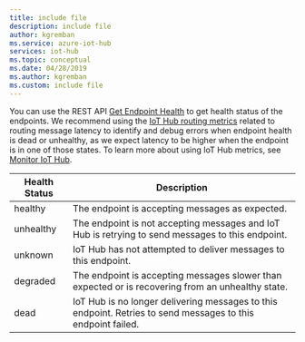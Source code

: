 ```yaml
---
title: include file
description: include file
author: kgremban
ms.service: azure-iot-hub
services: iot-hub
ms.topic: conceptual
ms.date: 04/28/2019
ms.author: kgremban
ms.custom: include file
---
```


You can use the REST API [Get Endpoint Health](/rest/api/iothub/iothubresource/getendpointhealth#iothubresource_getendpointhealth) to get health status of the endpoints. We recommend using the [IoT Hub routing metrics](../articles/iot-hub/monitor-iot-hub-reference.md#routing-metrics) related to routing message latency to identify and debug errors when endpoint health is dead or unhealthy, as we expect latency to be higher when the endpoint is in one of those states. To learn more about using IoT Hub metrics, see [Monitor IoT Hub](../articles/iot-hub/monitor-iot-hub.md).

|Health Status|Description|
|---|---|
|healthy|The endpoint is accepting messages as expected.|
|unhealthy|The endpoint is not accepting messages and IoT Hub is retrying to send messages to this endpoint.|
|unknown|IoT Hub has not attempted to deliver messages to this endpoint.|
|degraded|The endpoint is accepting messages slower than expected or is recovering from an unhealthy state.|
|dead|IoT Hub is no longer delivering messages to this endpoint. Retries to send messages to this endpoint failed.|
